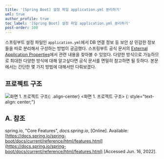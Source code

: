 ```yaml
---
title: '[Spring Boot] 설정 파일 application.yml 분리하기'
uml: true
author_profile: true
toc_label: '[Spring Boot] 설정 파일 application.yml 분리하기'
post-order: 100
---
```


스프링부트 설정 파일인 `application.yml`에서 DB 연결 정보 등 보안 상 민감한 정보들을 따로 분리해서 구성하는 방법이 궁금했다. 스프링부트 공식 문서의 [External Application Properties](https://docs.spring.io/spring-boot/docs/current/reference/html/features.html#features.external-config.files)에서 관련 내용을 찾아볼 수 있었다. 다양한 방식으로 가능하므로 최대한 다양한 방식에 대해 알고싶다면 공식 문서를 면밀히 참고하면 될 듯하다. 본문에서는 간단한 몇 가지 방법에 대해서만 다뤄보겠다.

## 프로젝트 구조
![화면 1. 프로젝트 구조](https://drive.google.com/uc?export=view&id=1MOIwZI60nx8SQaFplI7iSxCVTD8DuU2w){: .align-center}
&lt;화면 1. 프로젝트 구조&gt;
{: style="text-align: center;"}




## A. 참조
spring.io, "Core Features", *docs.spring.io*, [Online]. Available: [https://docs.spring.io/spring-boot/docs/current/reference/html/features.html](https://docs.spring.io/spring-boot/docs/current/reference/html/features.html) [Accessed Jun. 16, 2022].